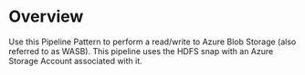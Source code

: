 # Overview

Use this Pipeline Pattern to perform a read/write to Azure Blob Storage (also referred to as WASB). This pipeline uses the HDFS snap with an Azure Storage Account associated with it.

